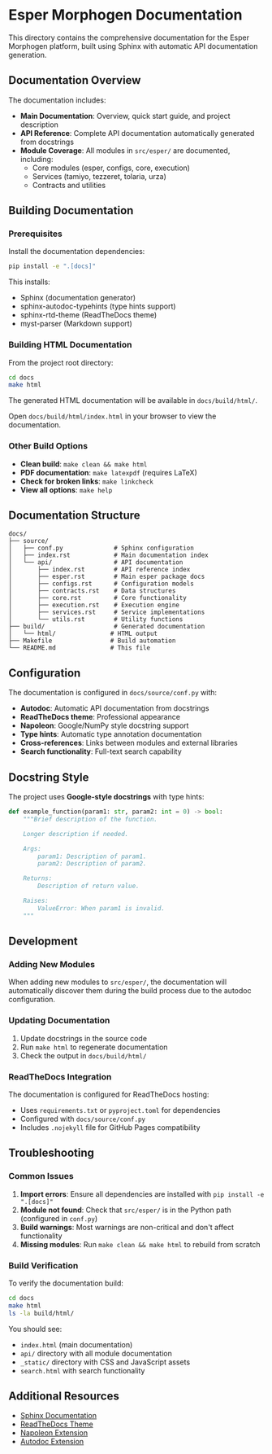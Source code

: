 # Esper Morphogen Documentation

This directory contains the comprehensive documentation for the Esper Morphogen platform, built using Sphinx with automatic API documentation generation.

## Documentation Overview

The documentation includes:

- **Main Documentation**: Overview, quick start guide, and project description
- **API Reference**: Complete API documentation automatically generated from docstrings
- **Module Coverage**: All modules in `src/esper/` are documented, including:
  - Core modules (esper, configs, core, execution)
  - Services (tamiyo, tezzeret, tolaria, urza)
  - Contracts and utilities

## Building Documentation

### Prerequisites

Install the documentation dependencies:

```bash
pip install -e ".[docs]"
```

This installs:
- Sphinx (documentation generator)
- sphinx-autodoc-typehints (type hints support)
- sphinx-rtd-theme (ReadTheDocs theme)
- myst-parser (Markdown support)

### Building HTML Documentation

From the project root directory:

```bash
cd docs
make html
```

The generated HTML documentation will be available in `docs/build/html/`.

Open `docs/build/html/index.html` in your browser to view the documentation.

### Other Build Options

- **Clean build**: `make clean && make html`
- **PDF documentation**: `make latexpdf` (requires LaTeX)
- **Check for broken links**: `make linkcheck`
- **View all options**: `make help`

## Documentation Structure

```
docs/
├── source/
│   ├── conf.py              # Sphinx configuration
│   ├── index.rst            # Main documentation index
│   └── api/                 # API documentation
│       ├── index.rst        # API reference index
│       ├── esper.rst        # Main esper package docs
│       ├── configs.rst      # Configuration models
│       ├── contracts.rst    # Data structures
│       ├── core.rst         # Core functionality
│       ├── execution.rst    # Execution engine
│       ├── services.rst     # Service implementations
│       └── utils.rst        # Utility functions
├── build/                   # Generated documentation
│   └── html/               # HTML output
├── Makefile                # Build automation
└── README.md               # This file
```

## Configuration

The documentation is configured in `docs/source/conf.py` with:

- **Autodoc**: Automatic API documentation from docstrings
- **ReadTheDocs theme**: Professional appearance
- **Napoleon**: Google/NumPy style docstring support
- **Type hints**: Automatic type annotation documentation
- **Cross-references**: Links between modules and external libraries
- **Search functionality**: Full-text search capability

## Docstring Style

The project uses **Google-style docstrings** with type hints:

```python
def example_function(param1: str, param2: int = 0) -> bool:
    """Brief description of the function.

    Longer description if needed.

    Args:
        param1: Description of param1.
        param2: Description of param2.

    Returns:
        Description of return value.

    Raises:
        ValueError: When param1 is invalid.
    """
```

## Development

### Adding New Modules

When adding new modules to `src/esper/`, the documentation will automatically discover them during the build process due to the autodoc configuration.

### Updating Documentation

1. Update docstrings in the source code
2. Run `make html` to regenerate documentation
3. Check the output in `docs/build/html/`

### ReadTheDocs Integration

The documentation is configured for ReadTheDocs hosting:

- Uses `requirements.txt` or `pyproject.toml` for dependencies
- Configured with `docs/source/conf.py`
- Includes `.nojekyll` file for GitHub Pages compatibility

## Troubleshooting

### Common Issues

1. **Import errors**: Ensure all dependencies are installed with `pip install -e ".[docs]"`
2. **Module not found**: Check that `src/esper/` is in the Python path (configured in `conf.py`)
3. **Build warnings**: Most warnings are non-critical and don't affect functionality
4. **Missing modules**: Run `make clean && make html` to rebuild from scratch

### Build Verification

To verify the documentation build:

```bash
cd docs
make html
ls -la build/html/
```

You should see:
- `index.html` (main documentation)
- `api/` directory with all module documentation
- `_static/` directory with CSS and JavaScript assets
- `search.html` with search functionality

## Additional Resources

- [Sphinx Documentation](https://www.sphinx-doc.org/)
- [ReadTheDocs Theme](https://sphinx-rtd-theme.readthedocs.io/)
- [Napoleon Extension](https://www.sphinx-doc.org/en/master/usage/extensions/napoleon.html)
- [Autodoc Extension](https://www.sphinx-doc.org/en/master/usage/extensions/autodoc.html)